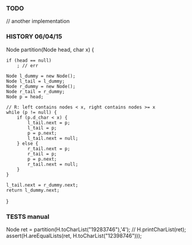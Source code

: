 ### TODO

// another implementation

### HISTORY 06/04/15

Node partition(Node head, char x) { 

    if (head == null)
        ; // err

    Node l_dummy = new Node();
    Node l_tail = l_dummy;
    Node r_dummy = new Node();
    Node r_tail = r_dummy;
    Node p = head;

    // R: left contains nodes < x, right contains nodes >= x
    while (p != null) {
        if (p.d_char < x) {
            l_tail.next = p;
            l_tail = p;
            p = p.next;
            l_tail.next = null;
        } else {
            r_tail.next = p;
            r_tail = p;
            p = p.next;
            r_tail.next = null;
        }
    }

    l_tail.next = r_dummy.next;
    return l_dummy.next;
}

### TESTS manual
Node ret = partition(H.toCharList("19283746"),'4');
// H.printCharList(ret);
assert(H.areEqualLists(ret, H.toCharList("12398746")));